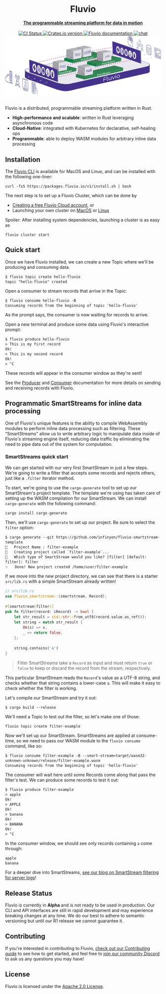 <div align="center">
<h1>Fluvio</h1>

<a href="https://fluvio.io" target="_blank">
<strong>The programmable streaming platform for data in motion</strong>
</a>

<br>
<br>

<div>
<!-- CI status -->
<a href="https://github.com/infinyon/fluvio/actions">
<img src="https://github.com/infinyon/fluvio/workflows/CI/badge.svg" alt="CI Status" />
</a>

<!-- Crates.io badge -->
<a href="https://crates.io/crates/fluvio">
<img src="https://img.shields.io/crates/v/fluvio?style=flat" alt="Crates.io version" />
</a>

<!-- docs.rs docs -->
<a href="https://docs.rs/fluvio">
<img src="https://docs.rs/fluvio/badge.svg" alt="Fluvio documentation" />
</a>

<!-- Discord invitation -->
<a href="https://discordapp.com/invite/bBG2dTz">
<img src="https://img.shields.io/discord/695712741381636168.svg?logo=discord&style=flat" alt="chat" />
</a>
</div>

<a href="https://fluvio.io">
<img src=".github/assets/fluvio-oss-large.svg" alt="A visual of a data pipeline with filter, map, and other streaming operations" />
</a>

<br>
<br>
</div>

Fluvio is a distributed, programmable streaming platform written in Rust.

- **High-performance and scalable**: written in Rust leveraging asynchronous code
- **Cloud-Native**: integrated with Kubernetes for declarative, self-healing ops
- **Programmable**: able to deploy WASM modules for arbitrary inline data processing

## Installation

The [Fluvio CLI] is available for MacOS and Linux, and can be installed with the following one-liner:

[Fluvio CLI]: https://fluvio.io/download

```
curl -fsS https://packages.fluvio.io/v1/install.sh | bash
```

The next step is to set up a Fluvio Cluster, which can be done by

- [Creating a free Fluvio Cloud account](https://cloud.fluvio.io), or
- Launching your own cluster on [MacOS] or [Linux]

[MacOS]: https://fluvio.io/docs/getting-started/mac
[Linux]: https://fluvio.io/docs/getting-started/linux

Spoiler: After installing system dependencies, launching a cluster is as easy as

```
fluvio cluster start
```

## Quick start

Once we have Fluvio installed, we can create a new Topic where we'll
be producing and consuming data.

```
$ fluvio topic create hello-fluvio
topic "hello-fluvio" created
```

Open a consumer to stream records that arrive in the Topic:

```
$ fluvio consume hello-fluvio -B
Consuming records from the beginning of topic 'hello-fluvio'
```

As the prompt says, the consumer is now waiting for records to arrive.

Open a new terminal and produce some data using Fluvio's interactive prompt:

```
$ fluvio produce hello-fluvio
> This is my first record
Ok!
> This is my second record
Ok!
> ^C
```

These records will appear in the consumer window as they're sent!

See the [Producer] and [Consumer] documentation for more details on
sending and receiving records with Fluvio.

[Producer]: https://www.fluvio.io/cli/commands/produce/
[Consumer]: https://www.fluvio.io/cli/commands/consume/

## Programmatic SmartStreams for inline data processing

One of Fluvio's unique features is the ability to compile WebAssembly
modules to perform inline data processing such as filtering. These
"SmartStreams" allow us to write arbitrary logic to manipulate data
inside of Fluvio's streaming engine itself, reducing data traffic
by eliminating the need to pipe data out of the system for computation.

### SmartStreams quick start

We can get started with our very first SmartStream in just a few steps.
We're going to write a filter that accepts some records and rejects
others, just like a `.filter` iterator method.

To start, we're going to use the `cargo-generate` tool to set up our
SmartStream's project template. The template we're using has taken care
of setting up the WASM compilation for our SmartStream. We can install
`cargo-generate` with the following command:

```
cargo install cargo-generate
```

Then, we'll use `cargo-generate` to set up our project. Be sure to
select the `filter` option:

```
$ cargo generate --git https://github.com/infinyon/fluvio-smartstream-template
🤷   Project Name : filter-example
🔧   Creating project called `filter-example`...
🤷   Which type of SmartStream would you like? [filter] [default: filter]: filter
✨   Done! New project created /home/user/filter-example
```

If we move into the new project directory, we can see that there is a starter
`src/lib.rs` with a simple SmartStream already written!

```rust
// src/lib.rs
use fluvio_smartstream::{smartstream, Record};

#[smartstream(filter)]
pub fn filter(record: &Record) -> bool {
    let str_result = std::str::from_utf8(record.value.as_ref());
    let string = match str_result {
        Ok(s) => s,
        _ => return false,
    };

    string.contains('a')
}
```

> Filter SmartStreams take a `Record` as input and must return `true` or `false`
> to keep or discard the record from the stream, respectively.

This particular SmartStream reads the `Record`'s value as a UTF-8 string,
and checks whether that string contains a lower-case `a`. This will make it easy to check
whether the filter is working.

Let's compile our SmartStream and try it out:

```
$ cargo build --release
```

We'll need a Topic to test out the filter, so let's make one of those:

```
fluvio topic create filter-example
```

Now we'll set up our SmartStream. SmartStreams are applied at consume-time, so we
need to pass our WASM module to the `fluvio consume` command, like so:

```
$ fluvio consume filter-example -B --smart-stream=target/wasm32-unknown-unknown/release/filter-example.wasm
Consuming records from the beginning of topic 'hello-fluvio'
```

The consumer will wait here until some Records come along that pass the filter's test.
We can produce some records to test it out:

```
$ fluvio produce filter-example
> apple
Ok!
> APPLE
Ok!
> banana
Ok!
> BANANA
Ok!
> ^C
```

In the consumer window, we should see only records containing `a` come through:

```
apple
banana
```

For a deeper dive into SmartStreams, [see our blog on SmartStream filtering for server logs]!

[see our blog on SmartStream filtering for server logs]: https://www.infinyon.com/blog/2021/06/smartstream-filters/

## Release Status

Fluvio is currently in **Alpha** and is not ready to be used in production.
Our CLI and API interfaces are still in rapid development and may experience
breaking changes at any time. We do our best to adhere to semantic versioning
but until our R1 release we cannot guarantee it.

## Contributing

If you're interested in contributing to Fluvio, [check out our Contributing guide]
to see how to get started, and feel free to [join our community Discord] to ask us
any questions you may have!

[check out our Contributing guide]: ./CONTRIBUTING.md
[join our Community Discord]: https://discordapp.com/invite/bBG2dTz

## License

Fluvio is licensed under the [Apache 2.0 License].

[Apache 2.0 License]: ./LICENSE
